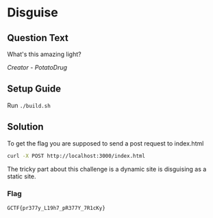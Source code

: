 # Disguise

## Question Text

What's this amazing light?

*Creator - PotatoDrug*

## Setup Guide
Run `./build.sh`

## Solution

To get the flag you are supposed to send a post request to index.html

```bash
curl -X POST http://localhost:3000/index.html
```

The tricky part about this challenge is a dynamic site is disguising as a static site.

### Flag
`GCTF{pr377y_L19h7_pR377Y_7R1cKy}`